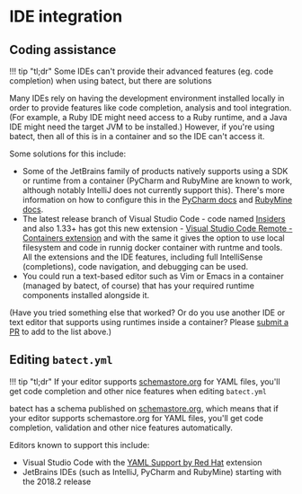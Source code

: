 # IDE integration

## Coding assistance

!!! tip "tl;dr"
    Some IDEs can't provide their advanced features (eg. code completion) when using batect, but there are solutions

Many IDEs rely on having the development environment installed locally in order to provide features like code completion,
analysis and tool integration. (For example, a Ruby IDE might need access to a Ruby runtime, and a Java IDE might need
the target JVM to be installed.) However, if you're using batect, then all of this is in a container and so the IDE can't
access it.

Some solutions for this include:

* Some of the JetBrains family of products natively supports using a SDK or runtime from a container (PyCharm and RubyMine
  are known to work, although notably IntelliJ does not currently support this). There's more information on how to configure
  this in the [PyCharm docs](https://www.jetbrains.com/help/pycharm/configuring-remote-interpreters-via-docker.html) and
  [RubyMine docs](https://www.jetbrains.com/help/ruby/configuring-remote-interpreters-via-docker.html).
* The latest release branch of Visual Studio Code - code named [Insiders](https://code.visualstudio.com/insiders/) and also     1.33+ has got this new extension - [Visual Studio Code Remote - Containers extension](https://code.visualstudio.com/docs/remote/containers#_creating-a-devcontainerjson-file) and with the same it gives the option   to use local filesystem and code in runnig docker container with runtme and tools. All the extensions and the IDE features,   including full IntelliSense (completions), code navigation, and debugging  can be used.
* You could run a text-based editor such as Vim or Emacs in a container (managed by batect, of course) that has your
  required runtime components installed alongside it.

(Have you tried something else that worked? Or do you use another IDE or text editor that supports using runtimes inside a
container? Please [submit a PR](https://github.com/charleskorn/batect/pulls) to add to the list above.)

## Editing `batect.yml`

!!! tip "tl;dr"
    If your editor supports [schemastore.org](http://schemastore.org/json/) for YAML files, you'll get code completion
    and other nice features when editing `batect.yml`

batect has a schema published on [schemastore.org](http://schemastore.org/json/), which means that if your editor supports
schemastore.org for YAML files, you'll get code completion, validation and other nice features automatically.

Editors known to support this include:

* Visual Studio Code with the [YAML Support by Red Hat](https://marketplace.visualstudio.com/items?itemName=redhat.vscode-yaml) extension
* JetBrains IDEs (such as IntelliJ, PyCharm and RubyMine) starting with the 2018.2 release
